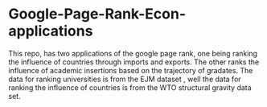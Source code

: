 # Google-Page-Rank-Econ-applications
This repo, has two applications of the google page rank, one being ranking the influence of countries through imports and exports. The other ranks the influence of academic insertions based on the trajectory of gradates. The data for ranking universities is from the EJM dataset , well the data for ranking the influence of countries is from the WTO structural gravity data set.

